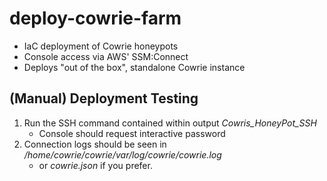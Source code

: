 # deploy-cowrie-farm
* IaC deployment of Cowrie honeypots
* Console access via AWS' SSM:Connect
* Deploys "out of the box", standalone Cowrie instance

## (Manual) Deployment Testing
1. Run the SSH command contained within output *Cowris_HoneyPot_SSH*
    * Console should request interactive password
2. Connection logs should be seen in _/home/cowrie/cowrie/var/log/cowrie/cowrie.log_
    * or _cowrie.json_ if you prefer.